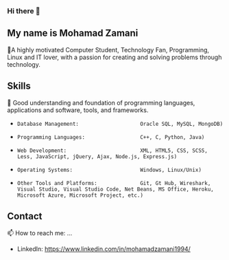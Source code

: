 ### Hi there 👋

## My name is Mohamad Zamani

🔭A highly motivated Computer Student, Technology Fan, Programming, Linux and IT lover, with a passion for creating and solving problems through technology.

## Skills

💬 Good understanding and foundation of programming languages, applications and software, tools, and frameworks.
-     Database Management:                    Oracle SQL, MySQL, MongoDB)
-     Programming Languages:                  C++, C, Python, Java)
-     Web Development:                        XML, HTML5, CSS, SCSS, Less, JavaScript, jQuery, Ajax, Node.js, Express.js)
-     Operating Systems:                      Windows, Linux/Unix)
-     Other Tools and Platforms:              Git, Gt Hub, Wireshark, Visual Studio, Visual Studio Code, Net Beans, MS Office, Heroku, Microsoft Azure, Microsoft Project, etc.)

## Contact

📫 How to reach me: ...
- LinkedIn: https://www.linkedin.com/in/mohamadzamani1994/
